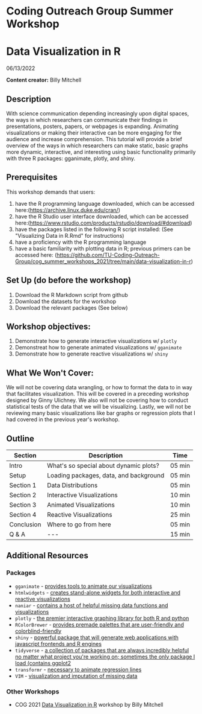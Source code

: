 # Coding Outreach Group Summer Workshop
# Data Visualization in R
06/13/2022

__**Content creator:**__ Billy Mitchell

## Description
With science communication depending increasingly upon digital spaces, the ways in which researchers can communicate their findings in presentations, posters, papers, or webpages is expanding. Animating visualizations or making their interactive can be more engaging for the audience and increase comprehension. This tutorial will provide a brief overview of the ways in which researchers can make static, basic graphs more dynamic, interactive, and interesting using basic functionality primarily with three R packages: gganimate, plotly, and shiny.     

## Prerequisites
This workshop demands that users:
1. have the R programming language downloaded, which can be accessed here:(https://archive.linux.duke.edu/cran/)
2. have the R Studio user interface downloaded, which can be accessed here:(https://www.rstudio.com/products/rstudio/download/#download)
3. have the packages listed in the following R script installed: (See "Visualizing Data in R.Rmd" for instructions)
4. have a proficiency with the R programming language
5. have a basic familiarity with plotting data in R; previous primers can be accessed here: (https://github.com/TU-Coding-Outreach-Group/cog_summer_workshops_2021/tree/main/data-visualization-in-r) 

## Set Up (do before the workshop)
1. Download the R Markdown script from github
2. Download the datasets for the workshop
3. Download the relevant packages (See below)
    
## Workshop objectives:
1. Demonstrate how to generate interactive visualizations w/ ```plotly```
2. Demonstreat how to generate animated visualizations w/ ```gganimate```
3. Demonstrate how to generate reactive visualizations w/ ```shiny```

## What We Won't Cover:
We will not be covering data wrangling, or how to format the data to in way that facilitates visualization. This will be covered in a 
preceding workshop designed by Ginny Ulichney. We also will not be covering how to conduct statistical tests of the data that we will 
be visualizing. Lastly, we will not be reviewing many basic visualizations like bar graphs or regression plots that I had covered in the 
previous year's workshop.  

## Outline
| Section | Description | Time |
| --- | --- | --- |
| Intro | What's so special about dynamic plots? | 05 min |
| Setup | Loading packages, data, and background | 05 min |
| Section 1 | Data Distributions | 05 min |
| Section 2 | Interactive Visualizations | 10 min |
| Section 3 | Animated Visualizations | 10 min |
| Section 4 | Reactive Visualizations | 25 min |
| Conclusion | Where to go from here | 05 min |
| Q & A | --- | 15 min |

## Additional Resources


### Packages
* ```gganimate``` - [provides tools to animate our visualizations](https://gganimate.com/)
* ```htmlwidgets``` - [creates stand-alone widgets for both interactive and reactive visualizations](https://www.htmlwidgets.org/)
* ```naniar``` - [contains a host of helpful missing data functions and visualizations](https://cran.r-project.org/web/packages/naniar/vignettes/getting-started-w-naniar.html)
* ```plotly``` - [the premier interactive graphing library for both R and python](https://plotly.com/r/)
* ```RColorBrewer``` - [provides premade palettes that are user-friendly and colorblind-friendly](https://cran.r-project.org/web/packages/RColorBrewer/index.html)
* ```shiny``` - [powerful package that will generate web applications with javascript frontends and R engines](https://shiny.rstudio.com/)
* ```tidyverse``` - [a collection of packages that are always incredibly helpful no matter what project you're working on; sometimes the only package I load (contains ggplot2](https://www.tidyverse.org/packages/)
* ```transformr``` - [necessary to animate regression lines](https://cran.r-project.org/web/packages/transformr/index.html)
* ```VIM``` - [visualization and imputation of missing data](https://cran.r-project.org/web/packages/VIM/index.html)

### Other Workshops
- COG 2021 [Data Visualization in R](https://github.com/TU-Coding-Outreach-Group/cog_summer_workshops_2021/tree/main/data-visualization-in-r) workshop by Billy Mitchell


